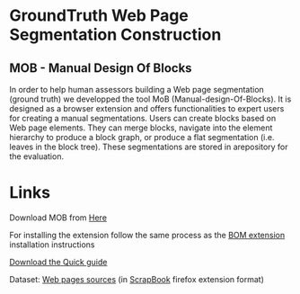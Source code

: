 # GroundTruth Web Page Segmentation Construction
## MOB - Manual Design Of Blocks

In order to help human assessors building a Web page segmentation (ground truth) we developped the tool MoB (Manual-design-Of-Blocks). 
It is designed as a browser extension and offers functionalities to expert users for creating a manual segmentations.
Users can create blocks based on Web page elements. They can merge blocks, navigate into the element hierarchy to produce a block graph, or produce a flat segmentation (i.e. leaves in the block tree). These segmentations are stored in arepository for the evaluation.


# Links

Download MOB from <a href='http://www-poleia.lip6.fr/~sanojaa/BOM/MOB/MOB.crx'>Here</a>

For installing the extension follow the same process as the <a href='http://www-poleia.lip6.fr/~sanojaa/BOM/'>BOM extension</a> installation instructions

<a href='http://www-poleia.lip6.fr/~sanojaa/BOM/MOB/MOB-quickguide.pdf'>Download the Quick guide</a>

Dataset: <a href='http://www-poleia.lip6.fr/~sanojaa/BOM/inventory/dataset.tar.gz'>Web pages sources</a> (in <a href='https://addons.mozilla.org/en-US/firefox/addon/scrapbook/'>ScrapBook</a> firefox extension format)





